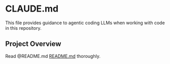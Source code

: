 # CLAUDE.md

This file provides guidance to agentic coding LLMs when working with code in this repository.

## Project Overview

Read @README.md [README.md](README.md) thoroughly.